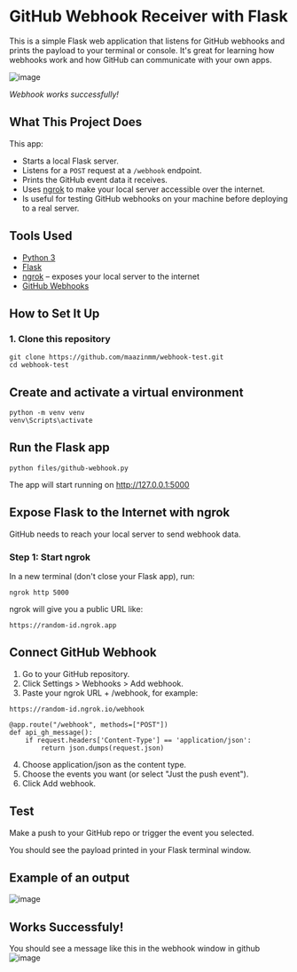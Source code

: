# GitHub Webhook Receiver with Flask

This is a simple Flask web application that listens for GitHub webhooks and prints the payload to your terminal or console. It's great for learning how webhooks work and how GitHub can communicate with your own apps.

![image](https://github.com/user-attachments/assets/c8591791-a355-496f-bd97-46678105e22d)

*Webhook works successfully!*
## What This Project Does

This app:
- Starts a local Flask server.
- Listens for a `POST` request at a `/webhook` endpoint.
- Prints the GitHub event data it receives.
- Uses [ngrok](https://ngrok.com/) to make your local server accessible over the internet.
- Is useful for testing GitHub webhooks on your machine before deploying to a real server.

## Tools Used

- [Python 3](https://www.python.org/)
- [Flask](https://flask.palletsprojects.com/)
- [ngrok](https://ngrok.com/) – exposes your local server to the internet
- [GitHub Webhooks](https://docs.github.com/en/webhooks)


## How to Set It Up

### 1. **Clone this repository**
```
git clone https://github.com/maazinmm/webhook-test.git
cd webhook-test
```
## Create and activate a virtual environment
```
python -m venv venv
venv\Scripts\activate
```

## Run the Flask app
```
python files/github-webhook.py
```
The app will start running on http://127.0.0.1:5000


## Expose Flask to the Internet with ngrok

GitHub needs to reach your local server to send webhook data.

### Step 1: Start ngrok
In a new terminal (don't close your Flask app), run:
```
ngrok http 5000
```
ngrok will give you a public URL like:
```
https://random-id.ngrok.app
```
## Connect GitHub Webhook
1. Go to your GitHub repository.
2. Click Settings > Webhooks > Add webhook.
3. Paste your ngrok URL + /webhook, for example:
```
https://random-id.ngrok.io/webhook
```
```
@app.route("/webhook", methods=["POST"])
def api_gh_message():
    if request.headers['Content-Type'] == 'application/json':
        return json.dumps(request.json)
```
4. Choose application/json as the content type.
5. Choose the events you want (or select "Just the push event").
6. Click Add webhook.

## Test
Make a push to your GitHub repo or trigger the event you selected.

You should see the payload printed in your Flask terminal window.

## Example of an output
![image](https://github.com/user-attachments/assets/af3656cf-c3d7-4923-b7f3-8cbac6640c45)

## Works Successfuly!
You should see a message like this in the webhook window in github
![image](https://github.com/user-attachments/assets/b90c5cf4-3371-4cdd-bca8-54082d89bc2d)

